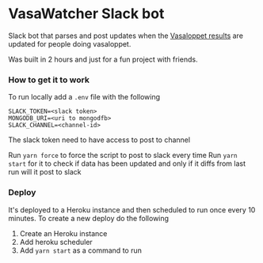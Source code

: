 # VasaWatcher Slack bot

Slack bot that parses and post updates when the [Vasaloppet results](https://results.vasaloppet.se/2020/) are updated for people doing vasaloppet.

Was built in 2 hours and just for a fun project with friends.

### How to get it to work

To run locally add a `.env` file with the following

```
SLACK_TOKEN=<slack token>
MONGODB_URI=<uri to mongodfb>
SLACK_CHANNEL=<channel-id>
```

The slack token need to have access to post to channel

Run `yarn force` to force the script to post to slack every time
Run `yarn start` for it to check if data has been updated and only if it diffs from last run will it post to slack

### Deploy

It's deployed to a Heroku instance and then scheduled to run once every 10 minutes.
To create a new deploy do the following

1. Create an Heroku instance
2. Add heroku scheduler
3. Add `yarn start` as a command to run

